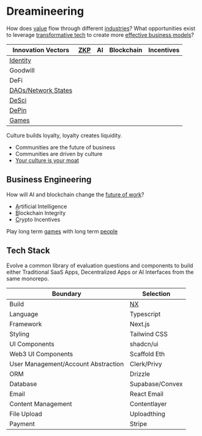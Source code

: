 # Dreamineering

How does [value](https://mm.dreamineering.com/docs/decisions/) flow through different [industries](https://mm.dreamineering.com/docs/work/industries/)? What opportunities exist to leverage [transformative tech](https://mm.dreamineering.com/docs/engineering/technology) to create more [effective business models](https://mm.dreamineering.com/docs/business/business-models/)?

| Innovation Vectors | [ZKP](https://mm.dreamineering.com/docs/engineering/blockchain-engineering/blockchain-concepts/cryptography/zero-knowledge) | AI  | Blockchain | Incentives |
| --------- | --- | --- | ---------- | ---------- |
| [Identity](https://mm.dreamineering.com/docs/crypto/web3-principles/web3-principle-decentralised-identity)  |     |     |            |            |
| Goodwill  |     |     |            |            |
| DeFi      |     |     |            |            |
| [DAOs/Network States](https://mm.dreamineering.com/docs/people/networks/network-states/)      |     |     |            |            |
| [DeSci](https://mm.dreamineering.com/docs/engineering/science/#desci)     |     |     |            |            |
| [DePin](https://mm.dreamineering.com/docs/engineering/depin-engineering/)     |     |     |            |            |
| [Games](https://mm.dreamineering.com/docs/games)     |     |     |            |            |

Culture builds loyalty, loyalty creates liquidity.

- Communities are the future of business 
- Communities are driven by culture
- [Your culture is your moat](https://mm.dreamineering.com/docs/decisions/value-system/intangibles/value-memes/)

## Business Engineering

How will AI and blockchain change the [future of work](https://mm.dreamineering.com/docs/work/)?

- [A](https://mm.dreamineering.com/docs/ai)rtificial Intelligence
- [B](https://mm.dreamineering.com/docs/engineering/blockchain-engineering/)lockchain Integrity
- [C](https://mm.dreamineering.com/docs/crypto)rypto Incentives

Play long term [games](https://mm.dreamineering.com/docs/games/) with long term [people](https://mm.dreamineering.com/docs/people)

## Tech Stack

Evolve a common library of evaluation questions and components to build either Traditional SaaS Apps, Decentralized Apps or AI Interfaces from the same monorepo.

| Boundary | Selection |
|---|--|
| Build |[NX](https://nx.dev/) |
| Language | Typescript |
| Framework | Next.js |
| Styling | Tailwind CSS |
| UI Components | shadcn/ui |
| Web3 UI Components | Scaffold Eth |
| User Management/Account Abstraction | Clerk/Privy |
| ORM | Drizzle |
| Database | Supabase/Convex |
| Email | React Email |
| Content Management | Contentlayer |
| File Upload | Uploadthing |
| Payment | Stripe |


